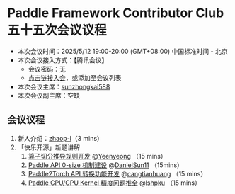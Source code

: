 # Paddle Framework Contributor Club 五十五次会议议程

- 本次会议时间：2025/5/12 19:00-20:00 (GMT+08:00) 中国标准时间 - 北京
- 本次会议接入方式：【腾讯会议】
  - 会议密码：无
  - [点击链接入会](https://meeting.tencent.com/dm/GTgs81NbjZQ1)，或添加至会议列表
- 本次会议主席：[sunzhongkai588](https://github.com/sunzhongkai588)
- 本次会议副主席：空缺

## 会议议程

1. 新人介绍：[zhaop-l](https://github.com/zhaop-l)（3 mins）
2. 「快乐开源」新题讲解
   1. [算子切分推导规则开发](https://github.com/PaddlePaddle/Paddle/issues/72415) @[Yeenyeong](https://github.com/Yeenyeong) （15 mins）
   2. [Paddle API 0-size 机制建设](https://github.com/PaddlePaddle/Paddle/issues/72637) @[DanielSun11](https://github.com/DanielSun11) （15mins）
   3. [Paddle2Torch API 转换功能开发](https://github.com/PaddlePaddle/Paddle/issues/72643) @[cangtianhuang](https://github.com/cangtianhuang) （15 mins）
   4. [Paddle CPU/GPU Kernel 精度问题推全](https://github.com/PaddlePaddle/Paddle/issues/72667) @[lshpku](https://github.com/lshpku) （15 mins）
